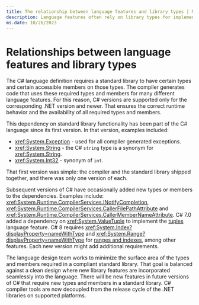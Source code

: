 ```yaml
---
title: The relationship between language features and library types | Microsoft Docs
description: Language features often rely on library types for implementation. Understand that relationship.
ms.date: 10/26/2023
---
```


# Relationships between language features and library types

The C# language definition requires a standard library to have certain types and certain accessible members on those types. The compiler generates code that uses these required types and members for many different language features. For this reason, C# versions are supported only for the corresponding .NET version and newer. That ensures the correct runtime behavior and the availability of all required types and members.

This dependency on standard library functionality has been part of the C# language since its first version. In that version, examples included:

- <xref:System.Exception> - used for all compiler generated exceptions.
- <xref:System.String> - the C# `string` type is a synonym for <xref:System.String>.
- <xref:System.Int32> - synonym of `int`.

That first version was simple: the compiler and the standard library shipped together, and there was only one version of each.

Subsequent versions of C# have occasionally added new types or members to the dependencies. Examples include: <xref:System.Runtime.CompilerServices.INotifyCompletion>, <xref:System.Runtime.CompilerServices.CallerFilePathAttribute> and <xref:System.Runtime.CompilerServices.CallerMemberNameAttribute>. C# 7.0 added a dependency on <xref:System.ValueTuple> to implement the [tuples](../language-reference/builtin-types/value-tuples.md) language feature. C# 8 requires <xref:System.Index?displayProperty=nameWithType> and <xref:System.Range?displayProperty=nameWithType> for [ranges and indexes](../language-reference/operators/member-access-operators.md#range-operator), among other features. Each new version might add additional requirements.

The language design team works to minimize the surface area of the types and members required in a compliant standard library. That goal is balanced against a clean design where new library features are incorporated seamlessly into the language. There will be new features in future versions of C# that require new types and members in a standard library. C# compiler tools are now decoupled from the release cycle of the .NET libraries on supported platforms.

